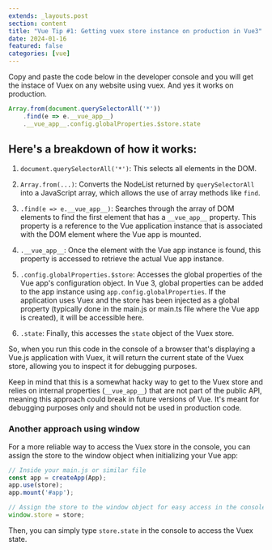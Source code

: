 ```yaml
---
extends: _layouts.post
section: content
title: "Vue Tip #1: Getting vuex store instance on production in Vue3"
date: 2024-01-16
featured: false
categories: [vue]
---
```


Copy and paste the code below in the developer console and you will get the instace of Vuex on any website using vuex. And yes it works on production.

```javascript
Array.from(document.querySelectorAll('*'))
    .find(e => e.__vue_app__)
    .__vue_app__.config.globalProperties.$store.state
```

## Here's a breakdown of how it works:

1. `document.querySelectorAll('*')`: This selects all elements in the DOM.

2. `Array.from(...)`: Converts the NodeList returned by `querySelectorAll` into a JavaScript array, which allows the use of array methods like `find`.

3. `.find(e => e.__vue_app__)`: Searches through the array of DOM elements to find the first element that has a `__vue_app__` property. This property is a reference to the Vue application instance that is associated with the DOM element where the Vue app is mounted.

4. `.__vue_app__`: Once the element with the Vue app instance is found, this property is accessed to retrieve the actual Vue app instance.

5. `.config.globalProperties.$store`: Accesses the global properties of the Vue app's configuration object. In Vue 3, global properties can be added to the app instance using `app.config.globalProperties`. If the application uses Vuex and the store has been injected as a global property (typically done in the main.js or main.ts file where the Vue app is created), it will be accessible here.

6. `.state`: Finally, this accesses the `state` object of the Vuex store.

So, when you run this code in the console of a browser that's displaying a Vue.js application with Vuex, it will return the current state of the Vuex store, allowing you to inspect it for debugging purposes.

Keep in mind that this is a somewhat hacky way to get to the Vuex store and relies on internal properties (`__vue_app__`) that are not part of the public API, meaning this approach could break in future versions of Vue. It's meant for debugging purposes only and should not be used in production code.

### Another approach using window

For a more reliable way to access the Vuex store in the console, you can assign the store to the window object when initializing your Vue app:

```javascript
// Inside your main.js or similar file
const app = createApp(App);
app.use(store);
app.mount('#app');

// Assign the store to the window object for easy access in the console
window.store = store;
```

Then, you can simply type `store.state` in the console to access the Vuex state.